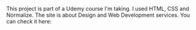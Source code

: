 This project is part of a Udemy course I'm taking. I used HTML, CSS and Normalize.
The site is about Design and Web Development services.
You can check it here:
